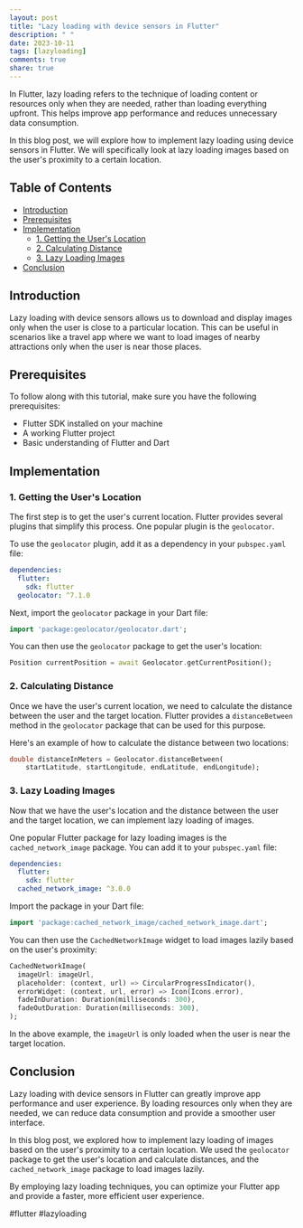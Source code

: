 ```yaml
---
layout: post
title: "Lazy loading with device sensors in Flutter"
description: " "
date: 2023-10-11
tags: [lazyloading]
comments: true
share: true
---
```


In Flutter, lazy loading refers to the technique of loading content or resources only when they are needed, rather than loading everything upfront. This helps improve app performance and reduces unnecessary data consumption.

In this blog post, we will explore how to implement lazy loading using device sensors in Flutter. We will specifically look at lazy loading images based on the user's proximity to a certain location.

## Table of Contents
- [Introduction](#introduction)
- [Prerequisites](#prerequisites)
- [Implementation](#implementation)
  - [1. Getting the User's Location](#getting-the-users-location)
  - [2. Calculating Distance](#calculating-distance)
  - [3. Lazy Loading Images](#lazy-loading-images)
- [Conclusion](#conclusion)

## Introduction
Lazy loading with device sensors allows us to download and display images only when the user is close to a particular location. This can be useful in scenarios like a travel app where we want to load images of nearby attractions only when the user is near those places.

## Prerequisites
To follow along with this tutorial, make sure you have the following prerequisites:
- Flutter SDK installed on your machine
- A working Flutter project
- Basic understanding of Flutter and Dart

## Implementation

### 1. Getting the User's Location
The first step is to get the user's current location. Flutter provides several plugins that simplify this process. One popular plugin is the `geolocator`.

To use the `geolocator` plugin, add it as a dependency in your `pubspec.yaml` file:
```yaml
dependencies:
  flutter:
    sdk: flutter
  geolocator: ^7.1.0
```

Next, import the `geolocator` package in your Dart file:
```dart
import 'package:geolocator/geolocator.dart';
```

You can then use the `geolocator` package to get the user's location:
```dart
Position currentPosition = await Geolocator.getCurrentPosition();
```

### 2. Calculating Distance
Once we have the user's current location, we need to calculate the distance between the user and the target location. Flutter provides a `distanceBetween` method in the `geolocator` package that can be used for this purpose.

Here's an example of how to calculate the distance between two locations:
```dart
double distanceInMeters = Geolocator.distanceBetween(
    startLatitude, startLongitude, endLatitude, endLongitude);
```

### 3. Lazy Loading Images
Now that we have the user's location and the distance between the user and the target location, we can implement lazy loading of images.

One popular Flutter package for lazy loading images is the `cached_network_image` package. You can add it to your `pubspec.yaml` file:
```yaml
dependencies:
  flutter:
    sdk: flutter
  cached_network_image: ^3.0.0
```

Import the package in your Dart file:
```dart
import 'package:cached_network_image/cached_network_image.dart';
```

You can then use the `CachedNetworkImage` widget to load images lazily based on the user's proximity:
```dart
CachedNetworkImage(
  imageUrl: imageUrl,
  placeholder: (context, url) => CircularProgressIndicator(),
  errorWidget: (context, url, error) => Icon(Icons.error),
  fadeInDuration: Duration(milliseconds: 300),
  fadeOutDuration: Duration(milliseconds: 300),
);
```

In the above example, the `imageUrl` is only loaded when the user is near the target location.

## Conclusion
Lazy loading with device sensors in Flutter can greatly improve app performance and user experience. By loading resources only when they are needed, we can reduce data consumption and provide a smoother user interface.

In this blog post, we explored how to implement lazy loading of images based on the user's proximity to a certain location. We used the `geolocator` package to get the user's location and calculate distances, and the `cached_network_image` package to load images lazily.

By employing lazy loading techniques, you can optimize your Flutter app and provide a faster, more efficient user experience.

#flutter #lazyloading
